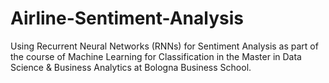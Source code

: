 # Airline-Sentiment-Analysis
Using Recurrent Neural Networks (RNNs) for Sentiment Analysis as part of the course of Machine Learning for Classification in the Master in Data Science &amp; Business Analytics at Bologna Business School. 
